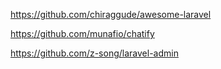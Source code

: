 
https://github.com/chiraggude/awesome-laravel

https://github.com/munafio/chatify

https://github.com/z-song/laravel-admin

